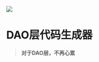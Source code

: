 ![](https://ws2.sinaimg.cn/large/006tNbRwgy1fxp1qlcah7j31c00u00xh.jpg)
   
# DAO层代码生成器
> **对于DAO层，不再心累**
